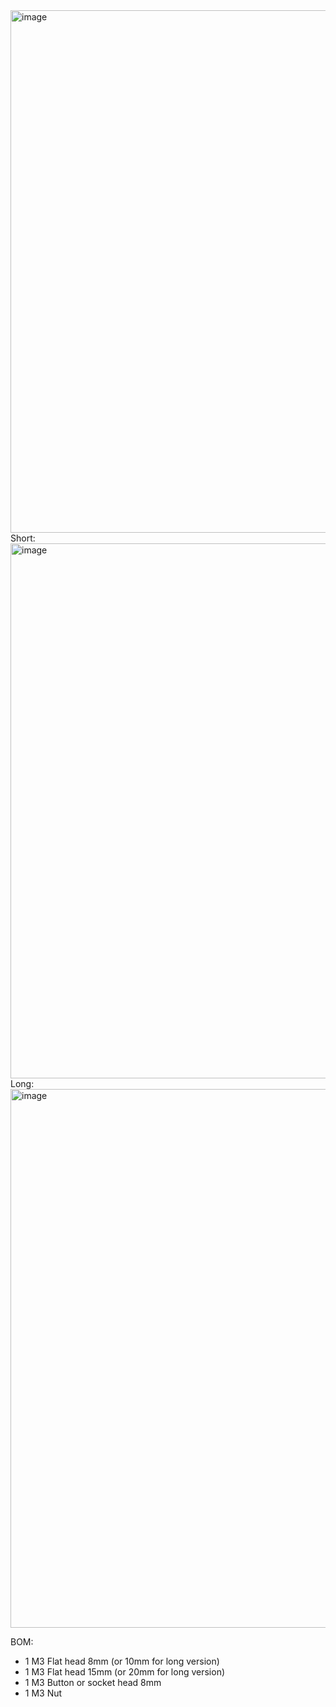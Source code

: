 <img width="836" alt="image" src="https://user-images.githubusercontent.com/37383368/220234180-cd38746f-cebf-482f-b2e9-fb857452b895.png">
Short:
<img width="856" alt="image" src="https://user-images.githubusercontent.com/37383368/220234204-e53489db-b559-4e09-8c96-6ff78f51f352.png">
Long:
<img width="862" alt="image" src="https://user-images.githubusercontent.com/37383368/224720435-3d64c91e-ce94-48a9-a180-82dd1b11334c.png">


BOM:

- 1 M3 Flat head 8mm (or 10mm for long version)
- 1 M3 Flat head 15mm (or 20mm for long version)
- 1 M3 Button or socket head 8mm
- 1 M3 Nut
